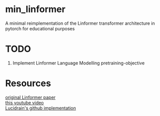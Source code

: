 # min_linformer
A minimal reimplementation of the Linformer transformer architecture in pytorch for educational purposes

# TODO
1. Implement Linformer Language Modelling pretraining-objective

# Resources
[original Linformer paper](https://arxiv.org/pdf/2006.04768.pdf)  
[this youtube video](https://www.youtube.com/watch?v=-_2AF9Lhweo)  
[Lucidrain's github implementation](https://github.com/lucidrains/linformer)  
